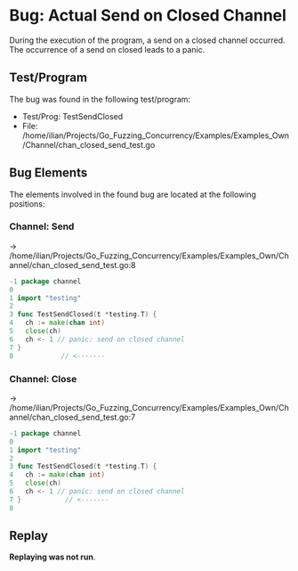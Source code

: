 # Bug: Actual Send on Closed Channel

During the execution of the program, a send on a closed channel occurred.
The occurrence of a send on closed leads to a panic.

## Test/Program
The bug was found in the following test/program:

- Test/Prog: TestSendClosed
- File: /home/ilian/Projects/Go_Fuzzing_Concurrency/Examples/Examples_Own/Channel/chan_closed_send_test.go

## Bug Elements
The elements involved in the found bug are located at the following positions:

###  Channel: Send
-> /home/ilian/Projects/Go_Fuzzing_Concurrency/Examples/Examples_Own/Channel/chan_closed_send_test.go:8
```go
-1 package channel
0 
1 import "testing"
2 
3 func TestSendClosed(t *testing.T) {
4 	ch := make(chan int)
5 	close(ch)
6 	ch <- 1 // panic: send on closed channel
7 }
8            // <-------
```


###  Channel: Close
-> /home/ilian/Projects/Go_Fuzzing_Concurrency/Examples/Examples_Own/Channel/chan_closed_send_test.go:7
```go
-1 package channel
0 
1 import "testing"
2 
3 func TestSendClosed(t *testing.T) {
4 	ch := make(chan int)
5 	close(ch)
6 	ch <- 1 // panic: send on closed channel
7 }           // <-------
8 
```


## Replay
**Replaying was not run**.

